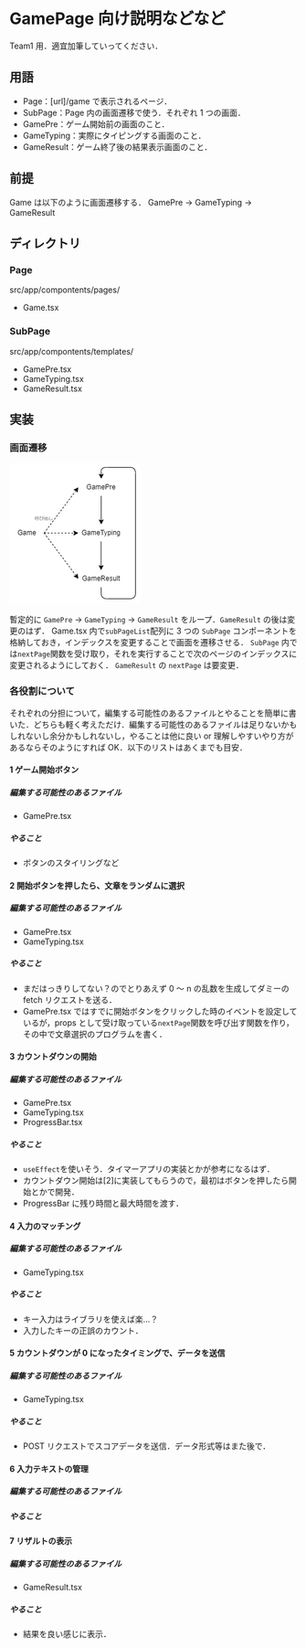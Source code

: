 # GamePage 向け説明などなど

Team1 用．適宜加筆していってください．

## 用語

- Page：[url]/game で表示されるページ．
- SubPage：Page 内の画面遷移で使う．それぞれ 1 つの画面．
- GamePre：ゲーム開始前の画面のこと．
- GameTyping：実際にタイピングする画面のこと．
- GameResult：ゲーム終了後の結果表示画面のこと．

## 前提

Game は以下のように画面遷移する．
GamePre → GameTyping → GameResult

## ディレクトリ

### Page

src/app/compontents/pages/

- Game.tsx

### SubPage

src/app/compontents/templates/

- GamePre.tsx
- GameTyping.tsx
- GameResult.tsx

## 実装

### 画面遷移

![画面遷移図](./img/game-page/screen-transition.png)

暫定的に `GamePre` → `GameTyping` → `GameResult` をループ．`GameResult` の後は変更のはず．
Game.tsx 内で`subPageList`配列に 3 つの `SubPage` コンポーネントを格納しておき，インデックスを変更することで画面を遷移させる．
`SubPage` 内では`nextPage`関数を受け取り，それを実行することで次のページのインデックスに変更されるようにしておく．
`GameResult` の `nextPage` は要変更．

### 各役割について

それぞれの分担について，編集する可能性のあるファイルとやることを簡単に書いた．どちらも軽く考えただけ．編集する可能性のあるファイルは足りないかもしれないし余分かもしれないし，やることは他に良い or 理解しやすいやり方があるならそのようにすれば OK．以下のリストはあくまでも目安．

#### 1 ゲーム開始ボタン

##### 編集する可能性のあるファイル

- GamePre.tsx

##### やること

- ボタンのスタイリングなど

#### 2 開始ボタンを押したら、文章をランダムに選択

##### 編集する可能性のあるファイル

- GamePre.tsx
- GameTyping.tsx

##### やること

- まだはっきりしてない？のでとりあえず 0 ～ n の乱数を生成してダミーの fetch リクエストを送る．
- GamePre.tsx ではすでに開始ボタンをクリックした時のイベントを設定しているが，props として受け取っている`nextPage`関数を呼び出す関数を作り，その中で文章選択のプログラムを書く．

#### 3 カウントダウンの開始

##### 編集する可能性のあるファイル

- GamePre.tsx
- GameTyping.tsx
- ProgressBar.tsx

##### やること

- `useEffect`を使いそう．タイマーアプリの実装とかが参考になるはず．
- カウントダウン開始は[2]に実装してもらうので，最初はボタンを押したら開始とかで開発．
- ProgressBar に残り時間と最大時間を渡す．

#### 4 入力のマッチング

##### 編集する可能性のあるファイル

- GameTyping.tsx

##### やること

- キー入力はライブラリを使えば楽…？
- 入力したキーの正誤のカウント．

#### 5 カウントダウンが 0 になったタイミングで、データを送信

##### 編集する可能性のあるファイル

- GameTyping.tsx

##### やること

- POST リクエストでスコアデータを送信．データ形式等はまた後で．

#### 6 入力テキストの管理

##### 編集する可能性のあるファイル

##### やること

#### 7 リザルトの表示

##### 編集する可能性のあるファイル

- GameResult.tsx

##### やること

- 結果を良い感じに表示．
